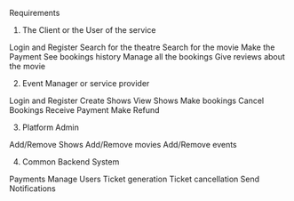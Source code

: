 Requirements
1. The Client or the User of the service 

Login and Register
Search for the theatre
Search for the movie
Make the Payment
See bookings history
Manage all the bookings
Give reviews about the movie

2. Event Manager or service provider

Login and Register
Create Shows
View Shows
Make bookings
Cancel Bookings
Receive Payment
Make Refund

3. Platform Admin 

Add/Remove Shows
Add/Remove movies
Add/Remove events

4. Common Backend System

Payments
Manage Users
Ticket generation
Ticket cancellation
Send Notifications
